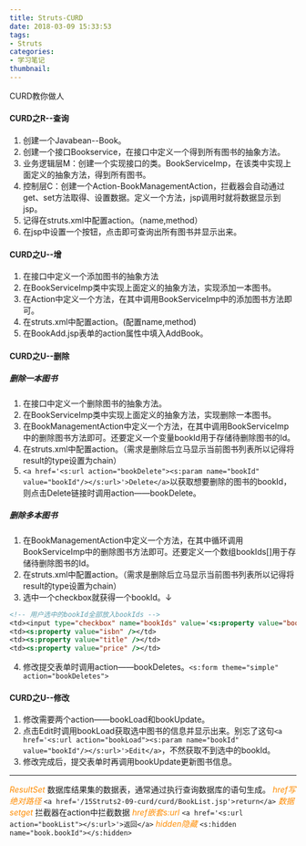 ```yaml
---
title: Struts-CURD
date: 2018-03-09 15:33:53
tags: 
- Struts
categories: 
- 学习笔记
thumbnail:
---
```

CURD教你做人
<!--more-->

#### CURD之R--查询

1. 创建一个Javabean--Book。
2. 创建一个接口Bookservice，在接口中定义一个得到所有图书的抽象方法。
3. 业务逻辑层M：创建一个实现接口的类。BookServiceImp，在该类中实现上面定义的抽象方法，得到所有图书。 
4. 控制层C：创建一个Action-BookManagementAction，拦截器会自动通过get、set方法取得、设置数据。定义一个方法，jsp调用时就将数据显示到jsp。 
5. 记得在struts.xml中配置action。（name,method）
6. 在jsp中设置一个按钮，点击即可查询出所有图书并显示出来。

#### CURD之U--增

1. 在接口中定义一个添加图书的抽象方法
2. 在BookServiceImp类中实现上面定义的抽象方法，实现添加一本图书。
3. 在Action中定义一个方法，在其中调用BookServiceImp中的添加图书方法即可。
4. 在struts.xml中配置action。(配置name,method)
5. 在BookAdd.jsp表单的action属性中填入AddBook。

#### CURD之U--删除

##### 删除一本图书

1. 在接口中定义一个删除图书的抽象方法。
2. 在BookServiceImp类中实现上面定义的抽象方法，实现删除一本图书。
3. 在BookManagementAction中定义一个方法，在其中调用BookServiceImp中的删除图书方法即可。还要定义一个变量bookId用于存储待删除图书的Id。
4. 在struts.xml中配置action。（需求是删除后立马显示当前图书列表所以记得将result的type设置为chain）
5. `<a href='<s:url action="bookDelete"><s:param name="bookId" value="bookId"/></s:url>'>Delete</a>`以获取想要删除的图书的bookId，则点击Delete链接时调用action——bookDelete。

##### 删除多本图书

1. 在BookManagementAction中定义一个方法，在其中循环调用BookServiceImp中的删除图书方法即可。还要定义一个数组bookIds[]用于存储待删除图书的Id。
2. 在struts.xml中配置action。（需求是删除后立马显示当前图书列表所以记得将result的type设置为chain）
3. 选中一个checkbox就获得一个bookId。↓
```jsp
<!-- 用户选中的bookId全部放入bookIds -->
<td><input type="checkbox" name="bookIds" value='<s:property value="bookId"/>'></td>
<td><s:property value="isbn" /></td>
<td><s:property value="title" /></td>
<td><s:property value="price" /></td>
```
4. 修改提交表单时调用action——bookDeletes。`<s:form theme="simple" action="bookDeletes">`

#### CURD之U--修改

1. 修改需要两个action——bookLoad和bookUpdate。
2. 点击Edit时调用bookLoad获取选中图书的信息并显示出来。别忘了这句`<a href='<s:url action="bookLoad"><s:param name="bookId" value="bookId"/></s:url>'>Edit</a>`，不然获取不到选中的bookId。
3. 修改完成后，提交表单时再调用bookUpdate更新图书信息。

---
*<font color='#FF8C00'>ResultSet</font>*
数据库结果集的数据表，通常通过执行查询数据库的语句生成。
*<font color='#FF8C00'>href写绝对路径</font>*
`<a href='/15Struts2-09-curd/curd/BookList.jsp'>return</a>`
*<font color='#FF8C00'>数据setget</font>*
拦截器在action中拦截数据
*<font color='#FF8C00'>href嵌套s:url</font>*
`<a href='<s:url action="bookList"></s:url>'>返回</a>`
*<font color='#FF8C00'>hidden隐藏</font>*
`<s:hidden name="book.bookId"></s:hidden>`